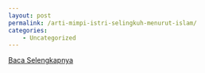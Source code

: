 ```yaml
---
layout: post
permalink: /arti-mimpi-istri-selingkuh-menurut-islam/
categories:
    - Uncategorized
---
```


[Baca Selengkapnya](/07)